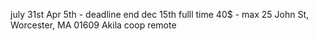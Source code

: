 july 31st
Apr 5th - deadline
end dec 15th 
fulll time
40$ - max 25 John St, Worcester, MA 01609
Akila coop remote 